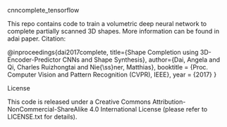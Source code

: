 cnncomplete_tensorflow

This repo contains code to train a volumetric deep neural network to complete partially scanned 3D shapes. More information can be found in adai paper.
Citation:

@inproceedings{dai2017complete,
  title={Shape Completion using 3D-Encoder-Predictor CNNs and Shape Synthesis},
  author={Dai, Angela and Qi, Charles Ruizhongtai and Nie{\ss}ner, Matthias},
  booktitle = {Proc. Computer Vision and Pattern Recognition (CVPR), IEEE},
  year = {2017}
}

License

This code is released under a Creative Commons Attribution-NonCommercial-ShareAlike 4.0 International License (please refer to LICENSE.txt for details).



